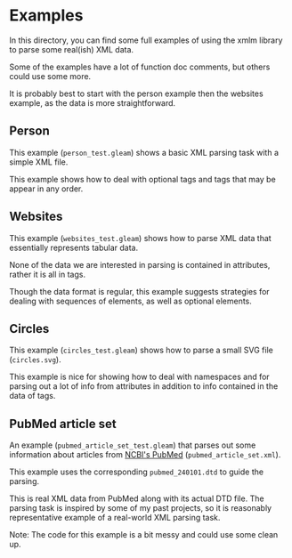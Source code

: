 # Examples

In this directory, you can find some full examples of using the xmlm library to parse some real(ish) XML data.

Some of the examples have a lot of function doc comments, but others could use some more.

It is probably best to start with the person example then the websites example, as the data is more straightforward.

## Person

This example (`person_test.gleam`) shows a basic XML parsing task with a simple XML file.

This example shows how to deal with optional tags and tags that may be appear in any order.

## Websites

This example (`websites_test.gleam`) shows how to parse XML data that essentially represents tabular data.

None of the data we are interested in parsing is contained in attributes, rather it is all in tags.

Though the data format is regular, this example suggests strategies for dealing with sequences of elements, as well as optional elements.

## Circles

This example (`circles_test.gleam`) shows how to parse a small SVG file (`circles.svg`).

This example is nice for showing how to deal with namespaces and for parsing out a lot of info from attributes in addition to info contained in the data of tags.

## PubMed article set

An example (`pubmed_article_set_test.gleam`) that parses out some information about articles from [NCBI's PubMed](https://pubmed.ncbi.nlm.nih.gov/) (`pubmed_article_set.xml`).

This example uses the corresponding `pubmed_240101.dtd` to guide the parsing.

This is real XML data from PubMed along with its actual DTD file.  The parsing task is inspired by some of my past projects, so it is reasonably representative example of a real-world XML parsing task.

Note: The code for this example is a bit messy and could use some clean up.